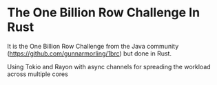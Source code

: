 # The One Billion Row Challenge In Rust #

It is the One Billion Row Challenge from the Java community (https://github.com/gunnarmorling/1brc) but done in Rust.

Using Tokio and Rayon with async channels for spreading the workload across multiple cores
